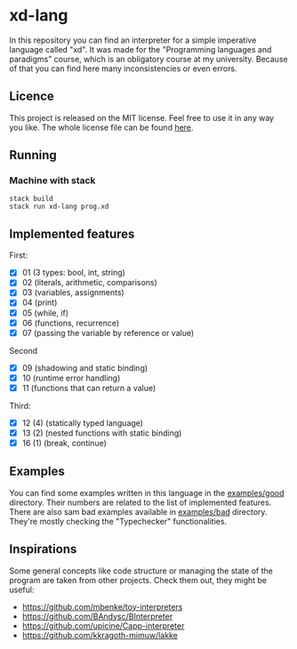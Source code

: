 # xd-lang

In this repository you can find an interpreter for a simple imperative language called "xd".
It was made for the "Programming languages and paradigms" course, which is an obligatory course at my university.
Because of that you can find here many inconsistencies or even errors.

## Licence
This project is released on the MIT license.
Feel free to use it in any way you like.
The whole license file can be found [here](./LICENSE).

## Running

### Machine with stack
```
stack build
stack run xd-lang prog.xd
```

## Implemented features
First:
* [x] 01 (3 types: bool, int, string)
* [x] 02 (literals, arithmetic, comparisons)
* [x] 03 (variables, assignments)
* [x] 04 (print)
* [x] 05 (while, if)
* [x] 06 (functions, recurrence)
* [x] 07 (passing the variable by reference or value)

Second
* [x] 09 (shadowing and static binding)
* [x] 10 (runtime error handling)
* [x] 11 (functions that can return a value)

Third:
* [x] 12 (4) (statically typed language)
* [x] 13 (2) (nested functions with static binding)
* [x] 16 (1) (break, continue)

## Examples
You can find some examples written in this language in the [examples/good](./examples/good) directory.
Their numbers are related to the list of implemented features.
There are also sam bad examples available in [examples/bad](./examples/bad) directory.
They're mostly checking the "Typechecker" functionalities.

## Inspirations
Some general concepts like code structure or managing the state of the program are taken from other projects.
Check them out, they might be useful:
* https://github.com/mbenke/toy-interpreters
* https://github.com/BAndysc/BInterpreter
* https://github.com/upicine/Capp-interpreter
* https://github.com/kkragoth-mimuw/lakke
